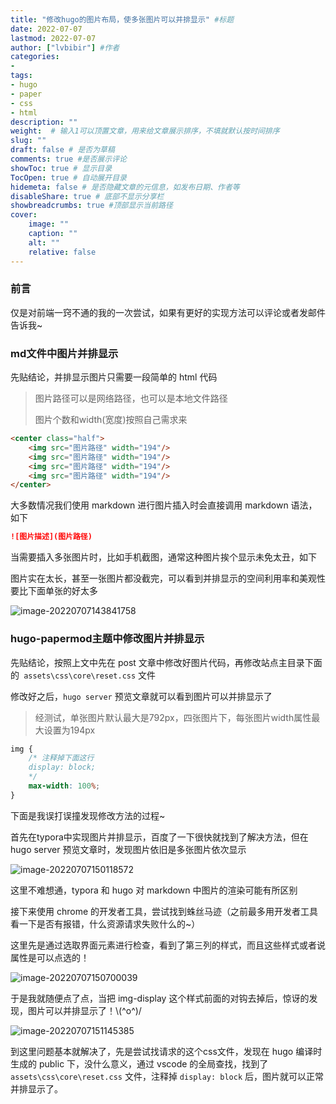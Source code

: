 ```yaml
---
title: "修改hugo的图片布局，使多张图片可以并排显示" #标题
date: 2022-07-07 
lastmod: 2022-07-07
author: ["lvbibir"] #作者
categories: 
- 
tags: 
- hugo
- paper
- css
- html
description: ""
weight:  # 输入1可以顶置文章，用来给文章展示排序，不填就默认按时间排序
slug: ""
draft: false # 是否为草稿
comments: true #是否展示评论
showToc: true # 显示目录
TocOpen: true # 自动展开目录
hidemeta: false # 是否隐藏文章的元信息，如发布日期、作者等
disableShare: true # 底部不显示分享栏
showbreadcrumbs: true #顶部显示当前路径
cover:
    image: ""
    caption: ""
    alt: ""
    relative: false
---
```


### 前言

仅是对前端一窍不通的我的一次尝试，如果有更好的实现方法可以评论或者发邮件告诉我~

### md文件中图片并排显示

先贴结论，并排显示图片只需要一段简单的 html 代码

> 图片路径可以是网络路径，也可以是本地文件路径
>
> 图片个数和width(宽度)按照自己需求来

```html
<center class="half">
    <img src="图片路径" width="194"/>
    <img src="图片路径" width="194"/>
    <img src="图片路径" width="194"/>
    <img src="图片路径" width="194"/>
</center>
```

大多数情况我们使用 markdown 进行图片插入时会直接调用 markdown 语法，如下

```markdown
![图片描述](图片路径)
```

当需要插入多张图片时，比如手机截图，通常这种图片挨个显示未免太丑，如下

图片实在太长，甚至一张图片都没截完，可以看到并排显示的空间利用率和美观性要比下面单张的好太多

![image-20220707143841758](https://image.lvbibir.cn/blog/image-20220707143841758.png)

### hugo-papermod主题中修改图片并排显示

先贴结论，按照上文中先在 post 文章中修改好图片代码，再修改站点主目录下面的` assets\css\core\reset.css`  文件

修改好之后，`hugo server` 预览文章就可以看到图片可以并排显示了

> 经测试，单张图片默认最大是792px，四张图片下，每张图片width属性最大设置为194px

 ```css
 img {
     /* 注释掉下面这行
     display: block; 
     */
     max-width: 100%;
 }
 ```

下面是我误打误撞发现修改方法的过程~

首先在typora中实现图片并排显示，百度了一下很快就找到了解决方法，但在 hugo server 预览文章时，发现图片依旧是多张图片依次显示

![image-20220707150118572](https://image.lvbibir.cn/blog/image-20220707150118572.png)

这里不难想通，typora 和 hugo 对 markdown 中图片的渲染可能有所区别

接下来使用 chrome 的开发者工具，尝试找到蛛丝马迹（之前最多用开发者工具看一下是否有报错，什么资源请求失败什么的~）

这里先是通过选取界面元素进行检查，看到了第三列的样式，而且这些样式或者说属性是可以点选的！

![image-20220707150700039](https://image.lvbibir.cn/blog/image-20220707150700039.png)

于是我就随便点了点，当把 img-display 这个样式前面的对钩去掉后，惊讶的发现，图片可以并排显示了！\\(^o^)/

![image-20220707151145385](https://image.lvbibir.cn/blog/image-20220707151145385.png)

到这里问题基本就解决了，先是尝试找请求的这个css文件，发现在 hugo 编译时生成的 public 下，没什么意义，通过 vscode 的全局查找，找到了 ` assets\css\core\reset.css`  文件，注释掉 `display: block`  后，图片就可以正常并排显示了。










